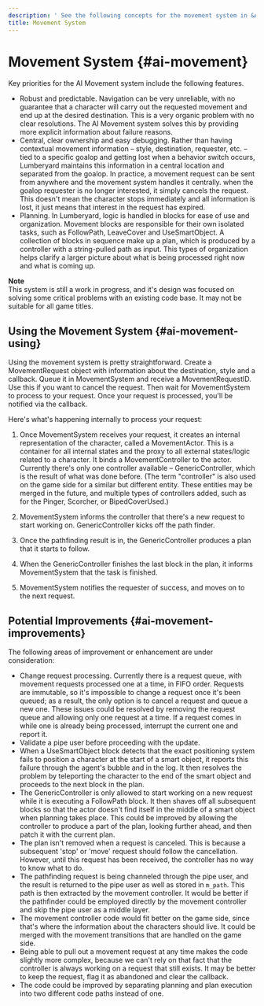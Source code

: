 ```yaml
---
description: ' See the following concepts for the movement system in &ALYlong;. '
title: Movement System
---
```

# Movement System {#ai-movement}

Key priorities for the AI Movement system include the following features\.
+ Robust and predictable\. Navigation can be very unreliable, with no guarantee that a character will carry out the requested movement and end up at the desired destination\. This is a very organic problem with no clear resolutions\. The AI Movement system solves this by providing more explicit information about failure reasons\.
+ Central, clear ownership and easy debugging\. Rather than having contextual movement information – style, destination, requester, etc\. – tied to a specific goalop and getting lost when a behavior switch occurs, Lumberyard maintains this information in a central location and separated from the goalop\. In practice, a movement request can be sent from anywhere and the movement system handles it centrally\. when the goalop requester is no longer interested, it simply cancels the request\. This doesn't mean the character stops immediately and all information is lost, it just means that interest in the request has expired\. 
+ Planning\. In Lumberyard, logic is handled in blocks for ease of use and organization\. Movement blocks are responsible for their own isolated tasks, such as FollowPath, LeaveCover and UseSmartObject\. A collection of blocks in sequence make up a plan, which is produced by a controller with a string\-pulled path as input\. This types of organization helps clarify a larger picture about what is being processed right now and what is coming up\.

**Note**  
This system is still a work in progress, and it's design was focused on solving some critical problems with an existing code base\. It may not be suitable for all game titles\.

## Using the Movement System {#ai-movement-using}

Using the movement system is pretty straightforward\. Create a MovementRequest object with information about the destination, style and a callback\. Queue it in MovementSystem and receive a MovementRequestID\. Use this if you want to cancel the request\. Then wait for MovementSystem to process to your request\. Once your request is processed, you'll be notified via the callback\.

Here's what's happening internally to process your request:

1. Once MovementSystem receives your request, it creates an internal representation of the character, called a MovementActor\. This is a container for all internal states and the proxy to all external states/logic related to a character\. It binds a MovementController to the actor\. Currently there's only one controller available – GenericController, which is the result of what was done before\. \(The term "controller" is also used on the game side for a similar but different entity\. These entities may be merged in the future, and multiple types of controllers added, such as for the Pinger, Scorcher, or BipedCoverUsed\.\)

1. MovementSystem informs the controller that there's a new request to start working on\. GenericController kicks off the path finder\.

1. Once the pathfinding result is in, the GenericController produces a plan that it starts to follow\.

1. When the GenericController finishes the last block in the plan, it informs MovementSystem that the task is finished\.

1. MovementSystem notifies the requester of success, and moves on to the next request\.

## Potential Improvements {#ai-movement-improvements}

The following areas of improvement or enhancement are under consideration:
+ Change request processing\. Currently there is a request queue, with movement requests processed one at a time, in FIFO order\. Requests are immutable, so it's impossible to change a request once it's been queued; as a result, the only option is to cancel a request and queue a new one\. These issues could be resolved by removing the request queue and allowing only one request at a time\. If a request comes in while one is already being processed, interrupt the current one and report it\.
+ Validate a pipe user before proceeding with the update\.
+ When a UseSmartObject block detects that the exact positioning system fails to position a character at the start of a smart object, it reports this failure through the agent's bubble and in the log\. It then resolves the problem by teleporting the character to the end of the smart object and proceeds to the next block in the plan\.
+ The GenericController is only allowed to start working on a new request while it is executing a FollowPath block\. It then shaves off all subsequent blocks so that the actor doesn't find itself in the middle of a smart object when planning takes place\. This could be improved by allowing the controller to produce a part of the plan, looking further ahead, and then patch it with the current plan\.
+ The plan isn't removed when a request is canceled\. This is because a subsequent 'stop' or 'move' request should follow the cancellation\. However, until this request has been received, the controller has no way to know what to do\. 
+ The pathfinding request is being channeled through the pipe user, and the result is returned to the pipe user as well as stored in `m_path`\. This path is then extracted by the movement controller\. It would be better if the pathfinder could be employed directly by the movement controller and skip the pipe user as a middle layer\.
+ The movement controller code would fit better on the game side, since that's where the information about the characters should live\. It could be merged with the movement transitions that are handled on the game side\.
+ Being able to pull out a movement request at any time makes the code slightly more complex, because we can't rely on that fact that the controller is always working on a request that still exists\. It may be better to keep the request, flag it as abandoned and clear the callback\.
+ The code could be improved by separating planning and plan execution into two different code paths instead of one\.